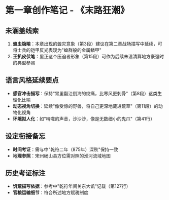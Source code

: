 # 第一章创作笔记 - 《末路狂潮》

## 未涵盖线索
1. **蝗虫隐喻**：本章出现的蝗灾意象（<mcfile name="01.md" path="Book One\01.md"></mcfile>第3段）建议在第二章战场描写中延续，可将士兵的铠甲反光表现为"蝗群般的金属鳞甲"
2. **王扒皮伏笔**：里正这个压迫者形象（<mcfile name="01.md" path="Book One\01.md"></mcfile>第15段）可作为后续朱温清算地方豪强时的典型参照

## 语言风格延续要点
- **感官冲击描写**：保持"胃里翻江倒海的绞痛，比寒风更刺骨"（<mcfile name="01.md" path="Book One\01.md"></mcfile>第8段）这类生理化比喻
- **动态视角切换**：延续"像受惊的野兽，将自己更深地藏进荒草"（<mcfile name="01.md" path="Book One\01.md"></mcfile>第11段）的动物化视角
- **环境拟人化**：如"啃噬的声音，沙沙沙，像是无数细小的鬼爪"（<mcfile name="C.考据信息.md" path="Behind the Scenes Settings\C.考据信息.md"></mcfile>第41行）

## 设定衔接备忘
- **时间考证**：需与<mcfile name="C.考据信息.md" path="Behind the Scenes Settings\C.考据信息.md"></mcfile>中"乾符二年（875年）深秋"保持一致
- **地理参照**：宋州砀山县方位需对照<mcfile name="A.小说整体设定.md" path="Behind the Scenes Settings\A.小说整体设定.md"></mcfile>的淮河流域地图

## 历史考证标注
- **饥荒描写依据**：参考<mcfile name="C.考据信息.md" path="Behind the Scenes Settings\C.考据信息.md"></mcfile>中"乾符年间关东大饥"记载（第127行）
- **官粮运输细节**：符合<mcfile name="202.考证：晚唐至五代初期政治势力.md" path="Behind the Scenes Settings\202.考证：晚唐至五代初期政治势力.md"></mcfile>所述地方赋税制度